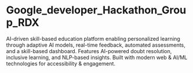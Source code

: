 # Google_developer_Hackathon_Group_RDX
AI-driven skill-based education platform enabling personalized learning through adaptive AI models, real-time feedback, automated assessments, and a skill-based dashboard. Features AI-powered doubt resolution, inclusive learning, and NLP-based insights. Built with modern web &amp; AI/ML technologies for accessibility &amp; engagement.
